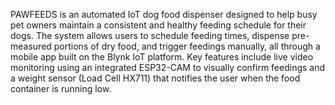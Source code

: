 PAWFEEDS is an automated IoT dog food dispenser designed to help busy pet owners maintain a consistent and healthy feeding schedule for their dogs. The system allows users to schedule feeding times, dispense pre-measured portions of dry food, and trigger feedings manually, all through a mobile app built on the Blynk IoT platform. Key features include live video monitoring using an integrated ESP32-CAM to visually confirm feedings and a weight sensor (Load Cell HX711) that notifies the user when the food container is running low.
